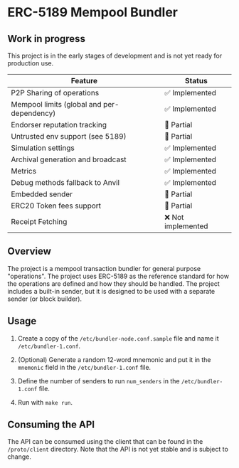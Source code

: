 ERC-5189 Mempool Bundler
==================================================

## Work in progress

This project is in the early stages of development and is not yet ready for production use.

| Feature                                    | Status                |
|--------------------------------------------|-----------------------|
| P2P Sharing of operations                  | ✅ Implemented        |
| Mempool limits (global and per-dependency) | ✅ Implemented        |
| Endorser reputation tracking               | 🔄 Partial            |
| Untrusted env support (see 5189)           | 🔄 Partial            |
| Simulation settings                        | ✅ Implemented        |
| Archival generation and broadcast          | ✅ Implemented        |
| Metrics                                    | ✅ Implemented        |
| Debug methods fallback to Anvil            | ✅ Implemented        |
| Embedded sender                            | 🔄 Partial            |
| ERC20 Token fees support                   | 🔄 Partial            |
| Receipt Fetching                           | ❌ Not implemented    |

## Overview

The project is a mempool transaction bundler for general purpose "operations". The project uses ERC-5189 as the reference standard for how the operations are defined and how they should be handled. The project includes a built-in sender, but it is designed to be used with a separate sender (or block builder).

## Usage

1. Create a copy of the `/etc/bundler-node.conf.sample` file and name it `/etc/bundler-1.conf`.

2. (Optional) Generate a random 12-word mnemonic and put it in the `mnemonic` field in the `/etc/bundler-1.conf` file.

3. Define the number of senders to run `num_senders` in the `/etc/bundler-1.conf` file.

4. Run with `make run`.

## Consuming the API

The API can be consumed using the client that can be found in the `/proto/client` directory. Note that the API is not yet stable and is subject to change.
